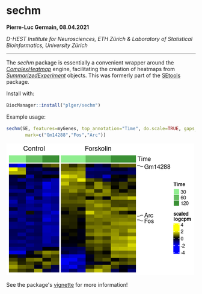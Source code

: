 # sechm

**Pierre-Luc Germain, 08.04.2021**

*D-HEST Institute for Neurosciences, ETH Zürich & Laboratory of Statistical Bioinformatics, University Zürich*

***

The *sechm* package is essentially a convenient wrapper around the 
*[ComplexHeatmap](https://jokergoo.github.io/ComplexHeatmap-reference/book/)* 
engine, facilitating the creation of heatmaps from 
*[SummarizedExperiment](https://bioconductor.org/packages/3.10/SummarizedExperiment)*
objects. This was formerly part of the [SEtools](https://github.com/plger/SEtools) package.

Install with:
```r
BiocManager::install("plger/sechm")
```

Example usage:

```r
sechm(SE, features=myGenes, top_annotation="Time", do.scale=TRUE, gaps_at="Condition",
       mark=c("Gm14288","Fos","Arc"))
```

![](inst/docs/example.png)<!-- -->

See the package's [vignette](http://www.bioconductor.org/packages/release/bioc/vignettes/sechm/inst/doc/sechm.html) for more information!
